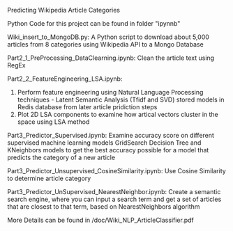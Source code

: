 Predicting Wikipedia Article Categories

Python Code for this project can be found in folder "ipynnb"

Wiki_insert_to_MongoDB.py: 
  A Python script to download about 5,000 articles from 8 categories using Wikipedia API to a Mongo Database

Part2_1_PreProcessing_DataClearning.ipynb:
  Clean the article text using RegEx

Part2_2_FeatureEngineering_LSA.ipynb:
  1. Perform feature engineering using Natural Language Processing techniques - Latent Semantic Analysis (Tfidf and SVD) 
  stored models in Redis database from later article pridiction steps
  2. Plot 2D LSA components to examine how artical vectors cluster in the space using LSA method 
  
Part3_Predictor_Supervised.ipynb:
  Examine accuracy score on different supervised machine learning models
  GridSearch Decision Tree and KNeighbors models to get the best accuracy possible for a model that predicts the category of a new article

Part3_Predictor_Unsupervised_CosineSimilarity.ipynb:
   Use Cosine Similarity to determine article category

Part3_Predictor_UnSupervised_NearestNeighbor.ipynb:
   Create a semantic search engine, where you can input a search term and get a set of articles that are closest to that term, based on  NearestNeighbors algorithm


More Details can be found in /doc/Wiki_NLP_ArticleClassifier.pdf
